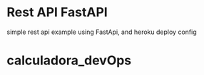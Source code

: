 # Rest API FastAPI
simple rest api example using FastApi, and heroku deploy config

# calculadora_devOps
